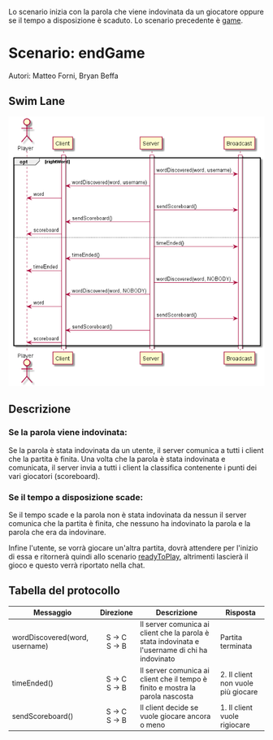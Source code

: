 Lo scenario inizia con la parola che viene indovinata da un giocatore oppure se il tempo a disposizione è scaduto. Lo scenario precedente è [game](../game/gameDoc.md).


# Scenario: endGame

Autori: Matteo Forni, Bryan Beffa

## Swim Lane

![swim lane](endGame.jpg)

## Descrizione

### Se la parola viene indovinata:
Se la parola è stata indovinata da un utente, il server comunica a tutti i client che la partita è finita.
Una volta che la parola è stata indovinata e comunicata, il server invia a tutti i client la classifica contenente i punti dei vari giocatori (scoreboard).

### Se il tempo a disposizione scade:
Se il tempo scade e la parola non è stata indovinata da nessun il server comunica che la partita è finita, che nessuno ha indovinato la parola e la parola che era da indovinare.

Infine l'utente, se vorrà giocare un'altra partita, dovrà attendere per l'inizio di essa e ritornerà quindi allo scenario [readyToPlay](../readyToPlay/readyToPlayDoc.md), altrimenti lascierà il gioco e questo verrà riportato nella chat.

## Tabella del protocollo

| Messaggio     | Direzione | Descrizione | Risposta |
|----------|:-------------:|--------|------------|
| wordDiscovered(word, username) | S -> C<br>S -> B      | Il server comunica ai client che la parola è stata indovinata e l'username di chi ha indovinato | Partita terminata |
|timeEnded()| S -> C<br>S -> B| Il server comunica ai client che il tempo è finito e mostra la parola nascosta|2. Il client non vuole più giocare|
| sendScoreboard()| S -> C<br>S -> B | Il client decide se vuole giocare ancora o meno| 1. Il client vuole rigiocare|
